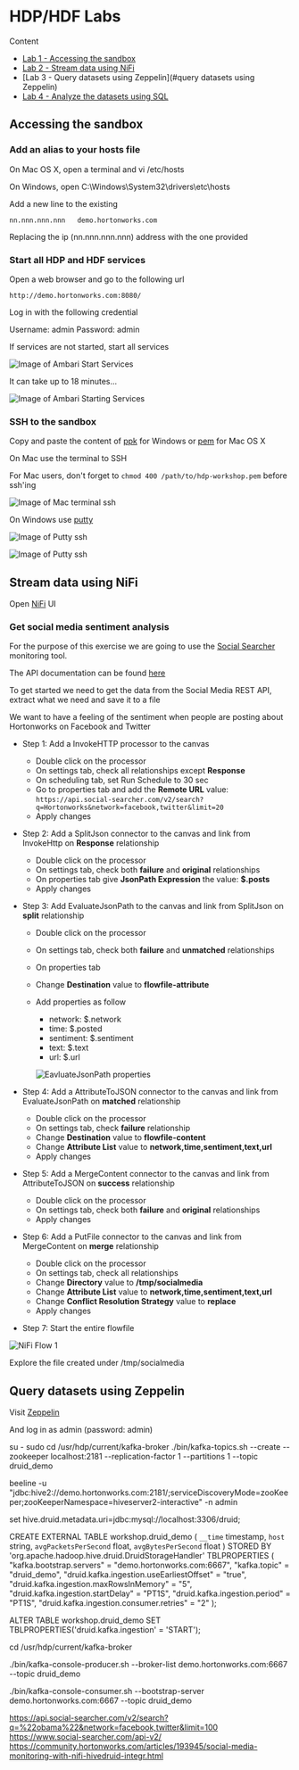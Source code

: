 # HDP/HDF Labs

Content

* [Lab 1 - Accessing the sandbox](#accessing-the-sandbox)
* [Lab 2 - Stream data using NiFi](#stream-data-using-nifi)
* [Lab 3 - Query datasets using Zeppelin](#query datasets using Zeppelin)
* [Lab 4 - Analyze the datasets using SQL](#analyze-the-datasets-using-sql)

## Accessing the sandbox

### Add an alias to your hosts file

On Mac OS X, open a terminal and vi /etc/hosts

On Windows, open C:\Windows\System32\drivers\etc\hosts

Add a new line to the existing

```nn.nnn.nnn.nnn	demo.hortonworks.com```

Replacing the ip (nn.nnn.nnn.nnn) address with the one provided

### Start all HDP and HDF services

Open a web browser and go to the following url

```http://demo.hortonworks.com:8080/```

Log in with the following credential

Username: admin
Password: admin

If services are not started, start all services

![Image of Ambari Start Services](images/start_services.png)

It can take up to 18 minutes...

![Image of Ambari Starting Services](images/starting_services.png)

### SSH to the sandbox

Copy and paste the content of [ppk](keys/hdp-workshop.ppk) for Windows or [pem](keys/hdp-workshop.pem) for Mac OS X

On Mac use the terminal to SSH

For Mac users, don't forget to ```chmod 400 /path/to/hdp-workshop.pem``` before ssh'ing

![Image of Mac terminal ssh](images/mac_terminal_ssh.png)

On Windows use [putty](https://www.chiark.greenend.org.uk/~sgtatham/putty/latest.html)

![Image of Putty ssh](images/login_with_putty_1.png)

![Image of Putty ssh](images/login_with_putty_2.png)

## Stream data using NiFi

Open [NiFi](http://demo.hortonworks.com:9090/nifi/) UI

### Get social media sentiment analysis

For the purpose of this exercise we are going to use the [Social Searcher](https://www.social-searcher.com/) monitoring tool.

The API documentation can be found [here](https://www.social-searcher.com/api-v2/)

To get started we need to get the data from the Social Media REST API, extract what we need and save it to a file

We want to have a feeling of the sentiment when people are posting about Hortonworks on Facebook and Twitter

- Step 1: Add a InvokeHTTP processor to the canvas
  - Double click on the processor
  - On settings tab, check all relationships except **Response**
  - On scheduling tab, set Run Schedule to 30 sec
  - Go to properties tab and add the **Remote URL** value: ```https://api.social-searcher.com/v2/search?q=Hortonworks&network=facebook,twitter&limit=20```
  - Apply changes
  
- Step 2: Add a SplitJson connector to the canvas and link from InvokeHttp on **Response** relationship
  - Double click on the processor
  - On settings tab, check both **failure** and **original** relationships
  - On properties tab give **JsonPath Expression** the value: **$.posts**
  - Apply changes
  
- Step 3: Add EvaluateJsonPath to the canvas and link from SplitJson on **split** relationship
  - Double click on the processor
  - On settings tab, check both **failure** and **unmatched** relationships
  - On properties tab
  - Change **Destination** value to **flowfile-attribute**
  - Add properties as follow
    - network: $.network
    - time: $.posted
    - sentiment: $.sentiment
    - text: $.text
    - url: $.url
    
    ![EavluateJsonPath properties](images/evaluatejsonpathproperties.png)

- Step 4: Add a AttributeToJSON connector to the canvas and link from EvaluateJsonPath on **matched** relationship
  - Double click on the processor
  - On settings tab, check **failure** relationship
  - Change **Destination** value to **flowfile-content**
  - Change **Attribute List** value to **network,time,sentiment,text,url**
  - Apply changes
  
- Step 5: Add a MergeContent connector to the canvas and link from AttributeToJSON on **success** relationship
  - Double click on the processor
  - On settings tab, check both **failure** and **original** relationships
  - Apply changes
  
- Step 6: Add a PutFile connector to the canvas and link from MergeContent on **merge** relationship
  - Double click on the processor
  - On settings tab, check all relationships
  - Change **Directory** value to **/tmp/socialmedia**
  - Change **Attribute List** value to **network,time,sentiment,text,url**
  - Change **Conflict Resolution Strategy** value to **replace**
  - Apply changes
  
- Step 7: Start the entire flowfile

![NiFi Flow 1](images/flow1.png)

Explore the file created under /tmp/socialmedia

## Query datasets using Zeppelin

Visit [Zeppelin](http://demo.hortonworks.com:9995/) 

And log in as admin (password: admin)

su - sudo
cd /usr/hdp/current/kafka-broker
./bin/kafka-topics.sh --create --zookeeper localhost:2181 --replication-factor 1 --partitions 1 --topic druid_demo

beeline -u "jdbc:hive2://demo.hortonworks.com:2181/;serviceDiscoveryMode=zooKeeper;zooKeeperNamespace=hiveserver2-interactive" -n admin


set hive.druid.metadata.uri=jdbc:mysql://localhost:3306/druid;

CREATE EXTERNAL TABLE workshop.druid_demo (
`__time` timestamp,
`host` string,
`avgPacketsPerSecond` float,
`avgBytesPerSecond` float
)
STORED BY 'org.apache.hadoop.hive.druid.DruidStorageHandler'
TBLPROPERTIES (
"kafka.bootstrap.servers" = "demo.hortonworks.com:6667",
"kafka.topic" = "druid_demo",
"druid.kafka.ingestion.useEarliestOffset" = "true",
"druid.kafka.ingestion.maxRowsInMemory" = "5",
"druid.kafka.ingestion.startDelay" = "PT1S",
"druid.kafka.ingestion.period" = "PT1S",
"druid.kafka.ingestion.consumer.retries" = "2"
);


ALTER TABLE workshop.druid_demo SET TBLPROPERTIES('druid.kafka.ingestion' = 'START');

cd /usr/hdp/current/kafka-broker

./bin/kafka-console-producer.sh --broker-list demo.hortonworks.com:6667 --topic druid_demo


./bin/kafka-console-consumer.sh --bootstrap-server demo.hortonworks.com:6667 --topic druid_demo


https://api.social-searcher.com/v2/search?q=%22obama%22&network=facebook,twitter&limit=100
https://www.social-searcher.com/api-v2/
https://community.hortonworks.com/articles/193945/social-media-monitoring-with-nifi-hivedruid-integr.html





















